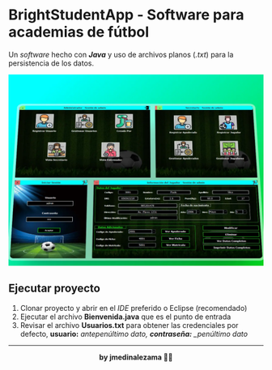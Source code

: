 # BrightStudentApp - Software para academias de fútbol

Un _software_ hecho con _**Java**_ y uso de archivos planos (_.txt_) para la persistencia de los datos.

![BrightStudentApp](academy-football-app.webp)

## Ejecutar proyecto

1. Clonar proyecto y abrir en el _IDE_ preferido o Eclipse (recomendado)
2. Ejecutar el archivo **Bienvenida.java** que es el punto de entrada
3. Revisar el archivo **Usuarios.txt** para obtener las credenciales por defecto, **usuario:** _antepenúltimo dato, **contraseña:** \_penúltimo dato_

<hr />

<p align="center"> <strong> by jmedinalezama </strong> 👨‍💻</p>
